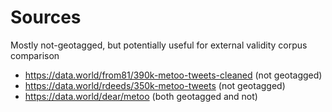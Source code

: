 # Sources

Mostly not-geotagged, but potentially useful for external validity corpus comparison

- https://data.world/from81/390k-metoo-tweets-cleaned (not geotagged)
- https://data.world/rdeeds/350k-metoo-tweets (not geotagged)
- https://data.world/dear/metoo (both geotagged and not)
